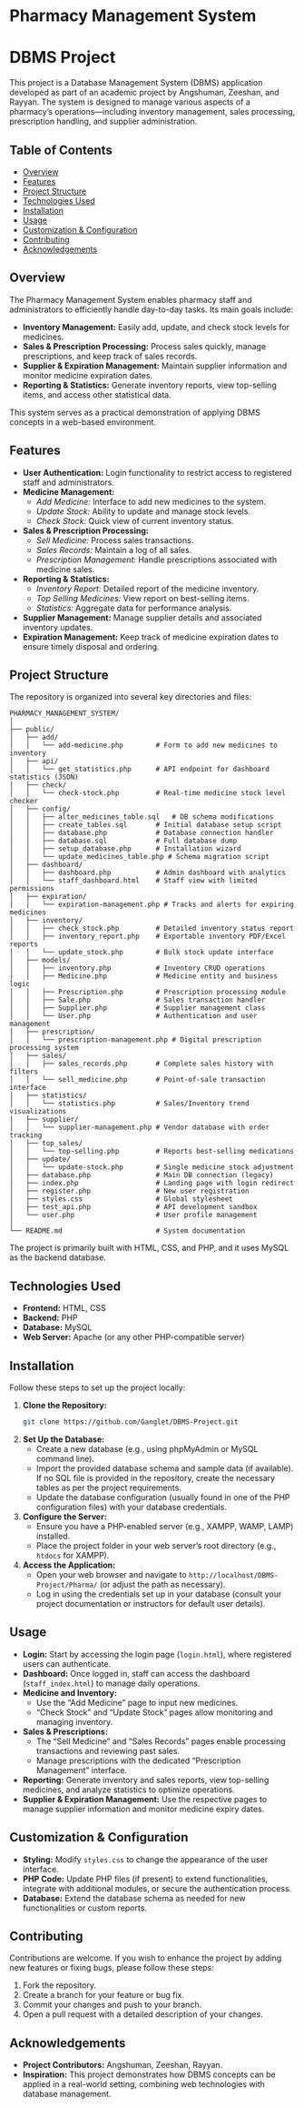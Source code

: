 # Pharmacy Management System 
# DBMS Project

This project is a Database Management System (DBMS) application developed as part of an academic project by Angshuman, Zeeshan, and Rayyan. The system is designed to manage various aspects of a pharmacy’s operations—including inventory management, sales processing, prescription handling, and supplier administration.

## Table of Contents

- [Overview](#overview)
- [Features](#features)
- [Project Structure](#project-structure)
- [Technologies Used](#technologies-used)
- [Installation](#installation)
- [Usage](#usage)
- [Customization & Configuration](#customization--configuration)
- [Contributing](#contributing)
- [Acknowledgements](#acknowledgements)

## Overview

The Pharmacy Management System enables pharmacy staff and administrators to efficiently handle day-to-day tasks. Its main goals include:

- **Inventory Management:** Easily add, update, and check stock levels for medicines.
- **Sales & Prescription Processing:** Process sales quickly, manage prescriptions, and keep track of sales records.
- **Supplier & Expiration Management:** Maintain supplier information and monitor medicine expiration dates.
- **Reporting & Statistics:** Generate inventory reports, view top-selling items, and access other statistical data.

This system serves as a practical demonstration of applying DBMS concepts in a web-based environment.

## Features

- **User Authentication:** Login functionality to restrict access to registered staff and administrators.
- **Medicine Management:** 
  - *Add Medicine:* Interface to add new medicines to the system.
  - *Update Stock:* Ability to update and manage stock levels.
  - *Check Stock:* Quick view of current inventory status.
- **Sales & Prescription Processing:**
  - *Sell Medicine:* Process sales transactions.
  - *Sales Records:* Maintain a log of all sales.
  - *Prescription Management:* Handle prescriptions associated with medicine sales.
- **Reporting & Statistics:**
  - *Inventory Report:* Detailed report of the medicine inventory.
  - *Top Selling Medicines:* View report on best-selling items.
  - *Statistics:* Aggregate data for performance analysis.
- **Supplier Management:** Manage supplier details and associated inventory updates.
- **Expiration Management:** Keep track of medicine expiration dates to ensure timely disposal and ordering.

## Project Structure

The repository is organized into several key directories and files:

```
PHARMACY_MANAGEMENT_SYSTEM/
│
├── public/
│   ├── add/
│   │   └── add-medicine.php        # Form to add new medicines to inventory
│   ├── api/
│   │   └── get_statistics.php      # API endpoint for dashboard statistics (JSON)
│   ├── check/
│   │   └── check-stock.php         # Real-time medicine stock level checker
│   ├── config/
│   │   ├── alter_medicines_table.sql   # DB schema modifications
│   │   ├── create_tables.sql       # Initial database setup script
│   │   ├── database.php            # Database connection handler
│   │   ├── database.sql            # Full database dump
│   │   ├── setup_database.php      # Installation wizard
│   │   └── update_medicines_table.php # Schema migration script
│   ├── dashboard/
│   │   ├── dashboard.php           # Admin dashboard with analytics
│   │   └── staff_dashboard.html    # Staff view with limited permissions
│   ├── expiration/
│   │   └── expiration-management.php # Tracks and alerts for expiring medicines
│   ├── inventory/
│   │   ├── check_stock.php         # Detailed inventory status report
│   │   ├── inventory_report.php    # Exportable inventory PDF/Excel reports
│   │   └── update_stock.php        # Bulk stock update interface
│   ├── models/
│   │   ├── inventory.php           # Inventory CRUD operations
│   │   ├── Medicine.php            # Medicine entity and business logic
│   │   ├── Prescription.php        # Prescription processing module
│   │   ├── Sale.php                # Sales transaction handler
│   │   ├── Supplier.php            # Supplier management class
│   │   └── User.php                # Authentication and user management
│   ├── prescription/
│   │   └── prescription-management.php # Digital prescription processing system
│   ├── sales/
│   │   ├── sales_records.php       # Complete sales history with filters
│   │   └── sell_medicine.php       # Point-of-sale transaction interface
│   ├── statistics/
│   │   └── statistics.php          # Sales/Inventory trend visualizations
│   ├── supplier/
│   │   └── supplier-management.php # Vendor database with order tracking
│   ├── top_sales/
│   │   └── top-selling.php         # Reports best-selling medications
│   ├── update/
│   │   └── update-stock.php        # Single medicine stock adjustment
│   ├── database.php                # Main DB connection (legacy)
│   ├── index.php                   # Landing page with login redirect
│   ├── register.php                # New user registration
│   ├── styles.css                  # Global stylesheet
│   ├── test_api.php                # API development sandbox
│   └── user.php                    # User profile management
│
└── README.md                       # System documentation
```

The project is primarily built with HTML, CSS, and PHP, and it uses MySQL as the backend database.

## Technologies Used

- **Frontend:** HTML, CSS
- **Backend:** PHP
- **Database:** MySQL
- **Web Server:** Apache (or any other PHP-compatible server)

## Installation

Follow these steps to set up the project locally:

1. **Clone the Repository:**
   ```bash
   git clone https://github.com/Ganglet/DBMS-Project.git
   ```
2. **Set Up the Database:**
   - Create a new database (e.g., using phpMyAdmin or MySQL command line).
   - Import the provided database schema and sample data (if available). If no SQL file is provided in the repository, create the necessary tables as per the project requirements.
   - Update the database configuration (usually found in one of the PHP configuration files) with your database credentials.
3. **Configure the Server:**
   - Ensure you have a PHP-enabled server (e.g., XAMPP, WAMP, LAMP) installed.
   - Place the project folder in your web server’s root directory (e.g., `htdocs` for XAMPP).
4. **Access the Application:**
   - Open your web browser and navigate to `http://localhost/DBMS-Project/Pharma/` (or adjust the path as necessary).
   - Log in using the credentials set up in your database (consult your project documentation or instructors for default user details).

## Usage

- **Login:** Start by accessing the login page (`login.html`), where registered users can authenticate.
- **Dashboard:** Once logged in, staff can access the dashboard (`staff_index.html`) to manage daily operations.
- **Medicine and Inventory:** 
  - Use the “Add Medicine” page to input new medicines.
  - “Check Stock” and “Update Stock” pages allow monitoring and managing inventory.
- **Sales & Prescriptions:**
  - The “Sell Medicine” and “Sales Records” pages enable processing transactions and reviewing past sales.
  - Manage prescriptions with the dedicated “Prescription Management” interface.
- **Reporting:** Generate inventory and sales reports, view top-selling medicines, and analyze statistics to optimize operations.
- **Supplier & Expiration Management:** Use the respective pages to manage supplier information and monitor medicine expiry dates.

## Customization & Configuration

- **Styling:** Modify `styles.css` to change the appearance of the user interface.
- **PHP Code:** Update PHP files (if present) to extend functionalities, integrate with additional modules, or secure the authentication process.
- **Database:** Extend the database schema as needed for new functionalities or custom reports.

## Contributing

Contributions are welcome. If you wish to enhance the project by adding new features or fixing bugs, please follow these steps:

1. Fork the repository.
2. Create a branch for your feature or bug fix.
3. Commit your changes and push to your branch.
4. Open a pull request with a detailed description of your changes.

## Acknowledgements

- **Project Contributors:** Angshuman, Zeeshan, Rayyan.
- **Inspiration:** This project demonstrates how DBMS concepts can be applied in a real-world setting, combining web technologies with database management.

